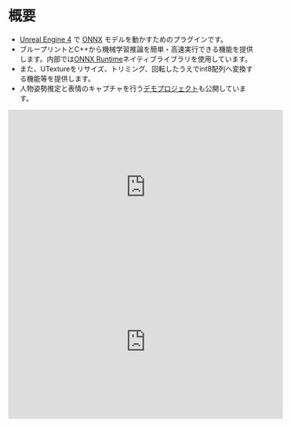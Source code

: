 # 概要

- [Unreal Engine 4](https://www.unrealengine.com/) で [ONNX](https://onnx.ai/) モデルを動かすためのプラグインです。
- ブループリントとC++から機械学習推論を簡単・高速実行できる機能を提供します。内部では[ONNX Runtime](https://onnxruntime.ai/)ネイティブライブラリを使用しています。
- また、UTextureをリサイズ、トリミング、回転したうえでint8配列へ変換する機能等を提供します。
- 人物姿勢推定と表情のキャプチャを行う[デモプロジェクト](./demo-project-overview)も公開しています。

<iframe width="560" height="315" src="https://www.youtube.com/embed/6mTJ3ZceVrs" title="YouTube video player" frameborder="0" allow="accelerometer; autoplay; clipboard-write; encrypted-media; gyroscope; picture-in-picture" allowfullscreen></iframe>

<iframe width="560" height="315" src="https://www.youtube.com/embed/sTSlhYOePDE" title="YouTube video player" frameborder="0" allow="accelerometer; autoplay; clipboard-write; encrypted-media; gyroscope; picture-in-picture" allowfullscreen></iframe>